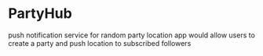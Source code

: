 # PartyHub
push notification service for random party location app would allow users to create a party and push location to subscribed followers
